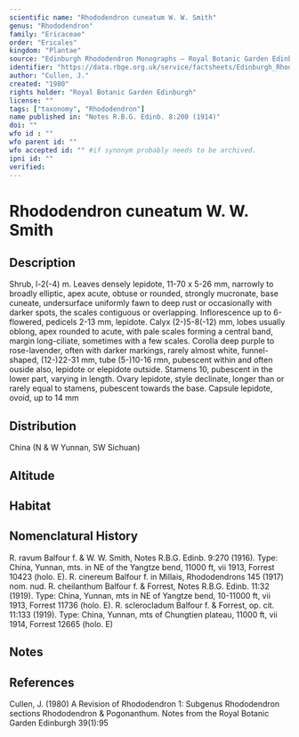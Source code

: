 ```yaml
---
scientific name: "Rhododendron cuneatum W. W. Smith"
genus: "Rhododendron"
family: "Ericaceae"
order: "Ericales"
kingdom: "Plantae"
source: "Edinburgh Rhododendron Monographs – Royal Botanic Garden Edinburgh"
identifier: "https://data.rbge.org.uk/service/factsheets/Edinburgh_Rhododendron_Monographs.xhtml"
author: "Cullen, J."
created: "1980"
rights holder: "Royal Botanic Garden Edinburgh"
license: ""
tags: ["taxonomy", "Rhododendron"]
name published in: "Notes R.B.G. Edinb. 8:200 (1914)"
doi: ""
wfo id : ""
wfo parent id: ""
wfo accepted id: "" #if synonym probably needs to be archived.                      
ipni id: ""
verified:
---
```


                       

# Rhododendron cuneatum W. W. Smith

## Description
Shrub, l-2(-4) m. Leaves densely lepidote, 11-70 x 5-26 mm, narrowly to broadly elliptic, apex acute, obtuse or rounded, strongly mucronate, base cuneate, undersurface uniformly fawn to deep rust or occasionally with darker spots, the scales contiguous or overlapping. Inflorescence up to 6-flowered, pedicels 2-13 mm, lepidote. Calyx (2-)5-8(-12) mm, lobes usually oblong, apex rounded to acute, with pale scales forming a central band, margin long-ciliate, sometimes with a few scales. Corolla deep purple to rose-lavender, often with darker markings, rarely almost white, funnel-shaped, (12-)22-31 mm, tube (5-)10-16 rmn, pubescent within and often ouside also, lepidote or elepidote outside. Stamens 10, pubescent in the lower part, varying in length. Ovary lepidote, style declinate, longer than or rarely equal to stamens, pubescent towards the base. Capsule lepidote, ovoid, up to 14 mm

## Distribution
China (N & W Yunnan, SW Sichuan)

## Altitude


## Habitat


## Nomenclatural History
R. ravum Balfour f. & W. W. Smith, Notes R.B.G. Edinb. 9:270 (1916). Type: China, Yunnan, mts. in NE of the Yangtze bend, 11000 ft, vii 1913, Forrest 10423 (holo. E). R. cinereum Balfour f. in Millais, Rhododendrons 145 (1917) nom. nud. R. cheilanthum Balfour f. & Forrest, Notes R.B.G. Edinb. 11:32 (1919). Type: China, Yunnan, mts in NE of Yangtze bend, 10-11000 ft, vii 1913, Forrest 11736 (holo. E). R. sclerocladum Balfour f. & Forrest, op. cit. 11:133 (1919). Type: China, Yunnan, mts of Chungtien plateau, 11000 ft, vii 1914, Forrest 12665 (holo. E)
                       
## Notes


## References

Cullen, J. (1980) A Revision of Rhododendron 1: Subgenus Rhododendron sections Rhododendron & Pogonanthum. Notes from the Royal Botanic Garden Edinburgh 39(1):95
